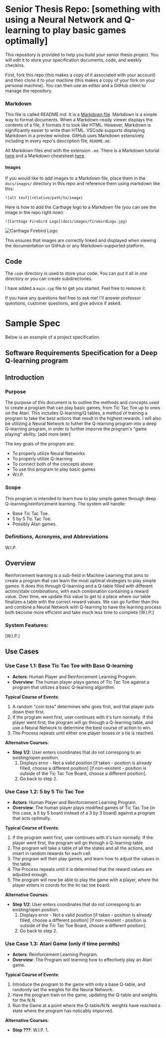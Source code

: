 # Senior Thesis Repo: [something with using a Neural Network and Q-learning to play basic games optimally]
This repository is provided to help you build your senior thesis project. You will edit it to store your specification documents, code, and weekly checkins.

First, fork this repo (this makes a copy of it associated with your account) and then clone it to your machine (this makes a copy of your fork on your personal machine). You can then use an editor and a GitHub client to manage the repository.

### Markdown
This file is called README.md. It is a [Markdown file](https://en.wikipedia.org/wiki/Markdown). Markdown is a simple way to format documents. When a Markdown-ready viewer displays the contents of a file, it formats it to look like HTML. However, Markdown is significantly easier to write than HTML. VSCode supports displaying Markdown in a preview window. GitHub uses Markdown extensively including in every repo's description file, ```README.md```.

All Markdown files end with the extension ```.md```. There is a Markdown tutorial [here](https://www.markdowntutorial.com/) and a Markdown cheatsheet [here](https://www.markdownguide.org/cheat-sheet/).

#### Images
If you would like to add images to a Markdown file, place them in the ```docs/images/``` directory in this repo and reference them using markdown like this:

```
![alt text](relative/path/to/image)
```

Here is how to add the Carthage logo to a Markdown file (you can see the image in the repo right now):

```
![Carthage Firebird Logo](docs/images/firebirdLogo.jpg)
```
![Carthage Firebird Logo](docs/images/firebirdLogo.jpg)

This ensures that images are correctly linked and displayed when viewing the documentation on GitHub or any Markdown-supported platform.

## Code
The ```code``` directory is used to store your code. You can put it all in one directory or you can create subdirectories.

I have added a ```main.cpp``` file to get you started. Feel free to remove it.

If you have any questions feel free to ask me! I'll answer professor questions, customer questions, and give advice if asked.

# Sample Spec

Below is an example of a project specification.  

## Software Requirements Specification for a Deep Q-learning program

## Introduction

### Purpose
The purpose of this document is to outline the methods and concepts used to create a program that can play basic games, from Tic Tac Toe up to ones on the Atari. This includes Q-learning/Q tables, a method of training a program to take the best actions that result in the highest rewards. I will also be utilizing a Neural Network to futher the Q-learning program into a deep Q-learning program, in order to further imporve the program's "game playing" ability. [add more later]

The key goals of the program are:
- To properly utilize Neural Networks
- To properly utilize Q-learning
- To connect both of the concepts above
- To use this program to play basic games
- W.I.P.

### Scope
This program is intended to learn how to play simple games through deep Q-learning/reinforcement learning. The system will handle:
- Base Tic Tac Toe.
- 5 by 5 Tic Tac Toe.
- Possibly Atari games.

### Definitions, Acronyms, and Abbreviations
W.I.P.

## Overview
Reinforcement learning is a sub-field in Machine Learning that aims to create a program that can learn the most optimal strategies to play simple games. It does this through Q-learning and a Q-table filled with different action/state combinations, with each combination containing a reward value. Over time, we update this value to get to a place where our table finalizes a table with the correct reward values. We can go further than this and combine a Neural Network with Q-learning to have the learning process both become more efficient and take much less time to complete [W.I.P.]

### System Features:
[W.I.P.]

## Use Cases

### Use Case 1.1: Base Tic Tac Toe with Base Q-learning
- **Actors**: Human Player and Reinforcement Learning Program.
- **Overview**: The human player plays games of Tic Tac Toe against a program that utilizes a basic Q-learning algorithm.

**Typical Course of Events**:
1. A random "coin toss" determines who goes first, and that player puts down their first.
2. If the program went first, user continues with it's turn normally. If the player went first, the program will go through a Q-learning table, and use a Neural Network to determine the best course of action to win. 
3. The Process repeats until either one player looses or a tie is reached.

**Alternative Courses**:
- **Step 1/2**: User enters coordinates that do not correspong to an existing/open position.
  1. Displays error - Not a valid position [if taken - position is already filled, choose a different position] [if non-existent - position is outside of the Tic Tac Toe Board, choose a different position].
  2. Go back to step 2.

### Use Case 1.2: 5 by 5 Tic Tac Toe
- **Actors**: Human Player and Reinforcement Learning Program.
- **Overview**: The human player plays modified games of Tic Tac Toe (in this case, a 5 by 5 board instead of a 3 by 3 board) against a program that acts optimally.

**Typical Course of Events**:
1. If the program went first, user continues with it's turn normally. If the player went first, the program will go through a Q-learning table
2. The program will take a table of all the states and all the actions, and insert in random rewards for each cell.
3. The program will then play games, and learn how to adjust the values in the table.
4. The Process repeats until it is determined that the reward values are adjusted enough.
5. The program will now be able to play the game with a player, where the player enters in coords for the tic tac toe board.

**Alternative Courses**:
- **Step 1/2**: User enters coordinates that do not correspong to an existing/open position.
  1. Displays error - Not a valid position [if taken - position is already filled, choose a different position] [if non-existent - position is outside of the Tic Tac Toe Board, choose a different position].
  2. Go back to step 2.

### Use Case 1.3: Atari Game (only if time permits)
- **Actors**: Reinforcement Learning Program.
- **Overview**: The Program will learning how to effectively play an Atari game.

**Typical Course of Events**:
1. Introduce the program to the game with only a base Q-table, and randomly set the weights for the Neural Network.
2. Have the program train on the game, updating the Q-table and weights for the N.N.
3. Run the Game at a point where the Q-table/N.N. weights have reached a state where the program has noticably imporved.

**Alternative Courses**:
- **Step ???**: W.I.P.
  1. 
